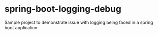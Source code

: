 # spring-boot-logging-debug
Sample project to demonstrate issue with logging being faced in a spring boot application
